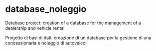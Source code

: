 # database_noleggio
Database project: creation of a database for the management of a dealership and vehicle rental

Progetto di basi di dati: creazione di un database per la gestione di una concessionaria e noleggio di autoveicoli
